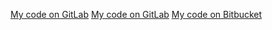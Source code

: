 [My code on GitLab](https://gitlab.com/Swenum/first "GitLab Repository")
[My code on GitLab](https://github.com/Swenum/test  "GitHub Repository")
[My code on Bitbucket]( https://bitbucket.org/Swenum/test/src/master/ "Bitbucket Repository"
)
